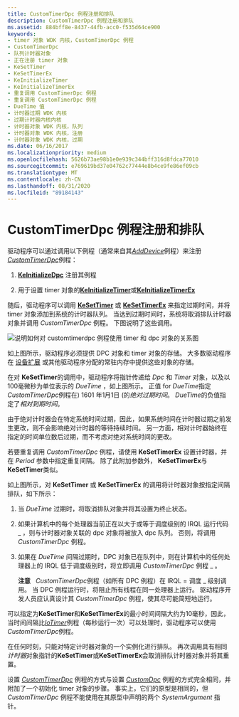 ```yaml
---
title: CustomTimerDpc 例程注册和排队
description: CustomTimerDpc 例程注册和排队
ms.assetid: 884bff8e-8437-44fb-acc0-f535d64ce900
keywords:
- timer 对象 WDK 内核，CustomTimerDpc 例程
- CustomTimerDpc
- 队列计时器对象
- 正在注册 timer 对象
- KeSetTimer
- KeSetTimerEx
- KeInitializeTimer
- KeInitializeTimerEx
- 重复调用 CustomTimerDpc 例程
- 重复调用 CustomTimerDpc 例程
- DueTime 值
- 计时器过期 WDK 内核
- 过期计时器内核内核
- 计时器对象 WDK 内核，队列
- 计时器对象 WDK 内核，注册
- 计时器对象 WDK 内核，过期
ms.date: 06/16/2017
ms.localizationpriority: medium
ms.openlocfilehash: 5626b73ae98b1e0e939c344bff316d8fdca77010
ms.sourcegitcommit: e769619bd37e04762c77444e8b4ce9fe86ef09cb
ms.translationtype: MT
ms.contentlocale: zh-CN
ms.lasthandoff: 08/31/2020
ms.locfileid: "89184143"
---
```

# <a name="registering-and-queuing-a-customtimerdpc-routine"></a>CustomTimerDpc 例程注册和排队





驱动程序可以通过调用以下例程（通常来自其[*AddDevice*](/windows-hardware/drivers/ddi/wdm/nc-wdm-driver_add_device)例程）来注册[*CustomTimerDpc*](https://msdn.microsoft.com/library/windows/hardware/ff542983)例程：

1.  [**KeInitializeDpc**](/windows-hardware/drivers/ddi/wdm/nf-wdm-keinitializedpc) 注册其例程

2.  用于设置 timer 对象的[**KeInitializeTimer**](/windows-hardware/drivers/ddi/wdm/nf-wdm-keinitializetimer)或[**KeInitializeTimerEx**](/windows-hardware/drivers/ddi/wdm/nf-wdm-keinitializetimerex)

随后，驱动程序可以调用 [**KeSetTimer**](/windows-hardware/drivers/ddi/wdm/nf-wdm-kesettimer) 或 [**KeSetTimerEx**](/windows-hardware/drivers/ddi/wdm/nf-wdm-kesettimerex) 来指定过期时间，并将 timer 对象添加到系统的计时器队列。 当达到过期时间时，系统将取消排队计时器对象并调用 *CustomTimerDpc* 例程。 下图说明了这些调用。

![说明如何对 customtimerdpc 例程使用 timer 和 dpc 对象的关系图](images/3ketmdpc.png)

如上图所示，驱动程序必须提供 DPC 对象和 timer 对象的存储。 大多数驱动程序在 [设备扩展](device-extensions.md) 或其他驱动程序分配的常驻内存中提供这些对象的存储。

在对 **KeSetTimer**的调用中，驱动程序将指针传递给 *Dpc* 和 *Timer* 对象，以及以100毫微秒为单位表示的 *DueTime* ，如上图所示。 正值 for *DueTime*指定*CustomTimerDpc*例程在) 1601 年1月1日 (的*绝对过期时间*。 *DueTime*的负值指定了*相对到期时间*。

由于绝对计时器会在特定系统时间过期，因此，如果系统时间在计时器过期之前发生更改，则不会影响绝对计时器的等待持续时间。 另一方面，相对计时器始终在指定的时间单位数后过期，而不考虑对绝对系统时间的更改。

若要重复调用 *CustomTimerDpc* 例程，请使用 **KeSetTimerEx** 设置计时器，并在 *Period* 参数中指定重复间隔。 除了此附加参数外， **KeSetTimerEx**与**KeSetTimer**类似。

如上图所示，对 **KeSetTimer** 或 **KeSetTimerEx** 的调用将计时器对象按指定间隔排队，如下所示：

1.  当 *DueTime* 过期时，将取消排队对象并将其设置为终止状态。

2.  如果计算机中的每个处理器当前正在以大于或等于调度级别的 IRQL 运行代码 \_ ，则与计时器对象关联的 dpc 对象将被放入 dpc 队列。 否则，将调用 *CustomTimerDpc* 例程。

3.  如果在 *DueTime* 间隔过期时，DPC 对象已在队列中，则在计算机中的任何处理器上的 IRQL 低于调度级别时，将立即调用 *CustomTimerDpc* 例程 \_ 。

    **注意**   *CustomTimerDpc*例程（如所有 DPC 例程）在 IRQL = 调度 \_ 级别调用。 当 DPC 例程运行时，将阻止所有线程在同一处理器上运行。 驱动程序开发人员应认真设计其 *CustomTimerDpc* 例程，使其尽可能简短地运行。

     

可以指定为**KeSetTimer**和**KeSetTimerEx**的最小时间间隔大约为10毫秒，因此，当时间间隔比[*IoTimer*](/windows-hardware/drivers/ddi/wdm/nc-wdm-io_timer_routine)例程（每秒运行一次）可以处理时，驱动程序可以使用*CustomTimerDpc*例程。

在任何时刻，只能对特定计时器对象的一个实例化进行排队。 再次调用具有相同*计时器*对象指针的**KeSetTimer**或**KeSetTimerEx**会取消排队计时器对象并将其重置。

设置 [*CustomTimerDpc*](https://msdn.microsoft.com/library/windows/hardware/ff542983) 例程的方式与设置 [*CustomDpc*](/windows-hardware/drivers/ddi/wdm/nc-wdm-kdeferred_routine) 例程的方式完全相同，并附加了一个初始化 timer 对象的步骤。 事实上，它们的原型是相同的，但 *CustomTimerDpc* 例程不能使用在其原型中声明的两个 *SystemArgument* 指针。

 

